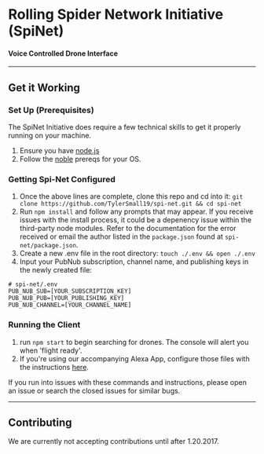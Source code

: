 # Rolling Spider Network Initiative (SpiNet)
#### Voice Controlled Drone Interface
-----------------------------
## Get it Working
### Set Up (Prerequisites)
The SpiNet Initiative does require a few technical skills to get it properly running on your machine.
1. Ensure you have [node.js](https://nodejs.org/en/download/package-manager/)
2. Follow the [noble](https://github.com/sandeepmistry/noble#prerequisites) prereqs for your OS.

### Getting Spi-Net Configured
1. Once the above lines are complete, clone this repo and cd into it: `git clone https://github.com/TylerSmall19/spi-net.git && cd spi-net`
2. Run `npm install` and follow any prompts that may appear. If you receive issues with the install process, it could be a depenency issue within the third-party node modules. Refer to the documentation for the error received or email the author listed in the `package.json` found at `spi-net/package.json`.
3. Create a new .env file in the root directory: `touch ./.env && open ./.env`
4. Input your PubNub subscription, channel name, and publishing keys in the newly created file:
```
# spi-net/.env
PUB_NUB_SUB=[YOUR_SUBSCRIPTION_KEY]
PUB_NUB_PUB=[YOUR_PUBLISHING_KEY]
PUB_NUB_CHANNEL=[YOUR_CHANNEL_NAME]
```

### Running the Client
1. run `npm start` to begin searching for drones. The console will alert you when 'flight ready'.
2. If you're using our accompanying Alexa App, configure those files with the instructions [here](https://github.com/TylerSmall19/spi-net-skill).

If you run into issues with these commands and instructions, please open an issue or search the closed issues for similar bugs.

------------------------------
## Contributing
We are currently not accepting contributions until after 1.20.2017.
